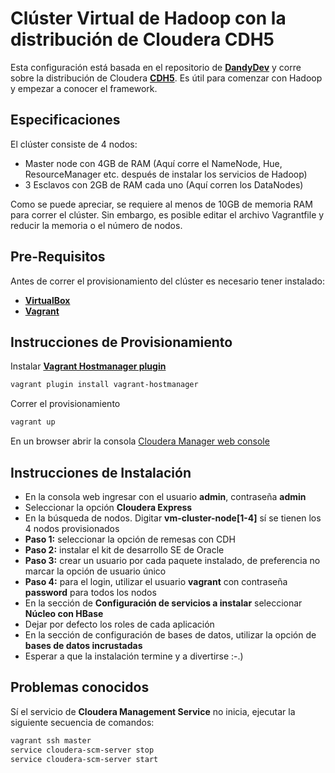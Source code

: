 # Clúster Virtual de Hadoop con la distribución de Cloudera CDH5
Esta configuración está basada en el repositorio de [**DandyDev**](https://github.com/DandyDev/virtual-hadoop-cluster.git) y corre sobre la distribución de Cloudera [**CDH5**](http://www.cloudera.com/content/cloudera/en/products-and-services/cloudera-enterprise/cloudera-manager.html). Es útil para comenzar con Hadoop y empezar a conocer el framework.

## Especificaciones
El clúster consiste de 4 nodos:
* Master node con 4GB de RAM (Aquí corre el NameNode, Hue, ResourceManager etc. después de instalar los servicios de Hadoop)
* 3 Esclavos con 2GB de RAM cada uno (Aquí corren los DataNodes)

Como se puede apreciar, se requiere al menos de 10GB de memoria RAM para correr el clúster. Sin embargo, es posible editar el archivo Vagrantfile y reducir la memoria o el número de nodos.

## Pre-Requisitos
Antes de correr el provisionamiento del clúster es necesario tener instalado:
* [**VirtualBox**](https://www.virtualbox.org/)
* [**Vagrant**](http://www.vagrantup.com/)

## Instrucciones de Provisionamiento
Instalar [**Vagrant Hostmanager plugin**](https://github.com/smdahlen/vagrant-hostmanager)
```bash
vagrant plugin install vagrant-hostmanager
```
Correr el provisionamiento
```bash
vagrant up
```
En un browser abrir la consola [Cloudera Manager web console](http://vm-cluster-node1:7180)

## Instrucciones de Instalación
* En la consola web ingresar con el usuario **admin**, contraseña **admin**
* Seleccionar la opción **Cloudera Express**
* En la búsqueda de nodos. Digitar **vm-cluster-node[1-4]** sí se tienen los 4 nodos provisionados
* **Paso 1:** seleccionar la opción de remesas con CDH
* **Paso 2:** instalar el kit de desarrollo SE de Oracle
* **Paso 3:** crear un usuario por cada paquete instalado, de preferencia no marcar la opción de usuario único
* **Paso 4:** para el login, utilizar el usuario **vagrant** con contraseña **password** para todos los nodos
* En la sección de **Configuración de servicios a instalar** seleccionar **Núcleo con HBase**
* Dejar por defecto los roles de cada aplicación
* En la sección de configuración de bases de datos, utilizar la opción de **bases de datos incrustadas**
* Esperar a que la instalación termine y a divertirse :-.)

## Problemas conocidos
Sí el servicio de **Cloudera Management Service** no inicia, ejecutar la siguiente secuencia de comandos:
```bash
vagrant ssh master
service cloudera-scm-server stop
service cloudera-scm-server start
```
